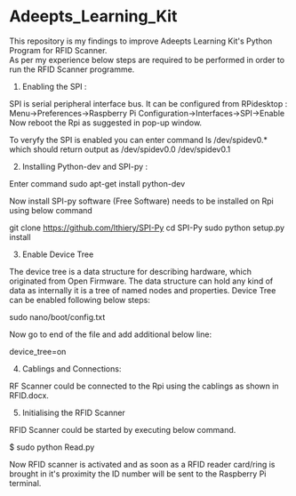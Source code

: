 # Adeepts_Learning_Kit
This repository is my findings to improve Adeepts Learning Kit's Python Program for RFID Scanner.  
As per my experience below steps are required to be performed in order to run the RFID Scanner programme.    

1) Enabling the SPI : 

SPI is serial peripheral interface bus. It can be configured from RPidesktop : 
Menu->Preferences->Raspberry Pi Configuration->Interfaces->SPI->Enable 
Now reboot the Rpi as suggested in pop-up window.

To veryfy the SPI is enabled you can enter command ls /dev/spidev0.* which should return output as /dev/spidev0.0  /dev/spidev0.1

2) Installing Python-dev and SPI-py :

Enter command sudo apt-get install python-dev

Now install SPI-py software (Free Software) needs to be installed on Rpi using below command

git  clone https://github.com/lthiery/SPI-Py
cd SPI-Py
sudo python setup.py install

3) Enable Device Tree

The device tree is a data structure for describing hardware, which originated from Open Firmware. The data structure can hold any kind of data as internally it is a tree of named nodes and properties.
Device Tree can be enabled following below steps:

sudo nano/boot/config.txt

Now go to end of the file and add additional below line:

device_tree=on

4) Cablings and Connections:
 
 RF Scanner could be connected to the Rpi using the cablings as shown in RFID.docx.

5) Initialising the RFID Scanner

RFID Scanner could be started by executing below command.

$ sudo python Read.py

Now RFID scanner is activated and as soon as a RFID reader card/ring is brought in it's proximity the ID number will be sent to the Raspberry Pi terminal.


